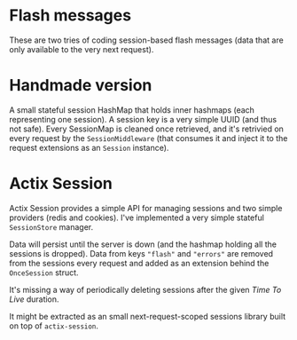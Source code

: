 # Flash messages

These are two tries of coding session-based flash messages (data that are only available to the very next request).

# Handmade version
A small stateful session HashMap that holds inner hashmaps (each representing one session). A session key is a
very simple UUID (and thus not safe). Every SessionMap is cleaned once retrieved, and it's retrivied on every request
by the `SessionMiddleware` (that consumes it and inject it to the request extensions as an `Session` instance).

# Actix Session
Actix Session provides a simple API for managing sessions and two simple providers (redis and cookies).
I've implemented a very simple stateful `SessionStore` manager.

Data will persist until the server is down (and the hashmap holding all the sessions is dropped). Data
from keys `"flash"` and `"errors"` are removed from the sessions every request and added as an extension behind the
`OnceSession` struct.

It's missing a way of periodically deleting sessions after the given *Time To Live* duration.

It might be extracted as an small next-request-scoped sessions library built on top of `actix-session`.
